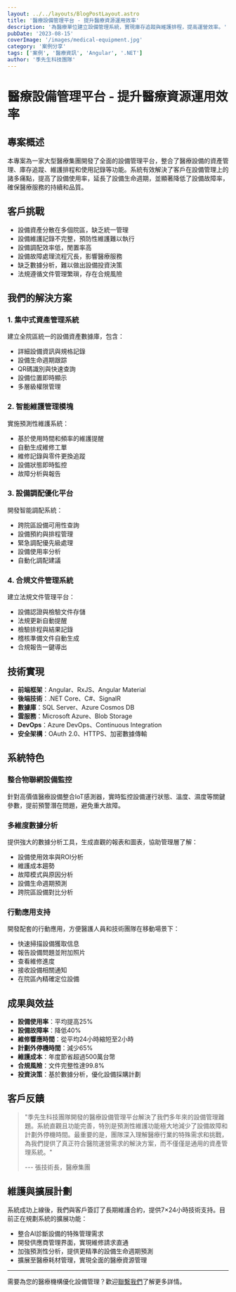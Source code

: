 ```yaml
---
layout: ../../layouts/BlogPostLayout.astro
title: '醫療設備管理平台 - 提升醫療資源運用效率'
description: '為醫療單位建立設備管理系統，實現庫存追蹤與維護排程，提高運營效率。'
pubDate: '2023-08-15'
coverImage: '/images/medical-equipment.jpg'
category: '案例分享'
tags: ['案例', '醫療資訊', 'Angular', '.NET']
author: '季先生科技團隊'
---
```


# 醫療設備管理平台 - 提升醫療資源運用效率

## 專案概述

本專案為一家大型醫療集團開發了全面的設備管理平台，整合了醫療設備的資產管理、庫存追蹤、維護排程和使用記錄等功能。系統有效解決了客戶在設備管理上的諸多痛點，提高了設備使用率，延長了設備生命週期，並顯著降低了設備故障率，確保醫療服務的持續和品質。

## 客戶挑戰

- 設備資產分散在多個院區，缺乏統一管理
- 設備維護記錄不完整，預防性維護難以執行
- 設備調配效率低，閒置率高
- 設備故障處理流程冗長，影響醫療服務
- 缺乏數據分析，難以做出設備投資決策
- 法規遵循文件管理繁瑣，存在合規風險

## 我們的解決方案

### 1. 集中式資產管理系統

建立全院區統一的設備資產數據庫，包含：

- 詳細設備資訊與規格記錄
- 設備生命週期跟踪
- QR碼識別與快速查詢
- 設備位置即時顯示
- 多層級權限管理

### 2. 智能維護管理模塊

實施預測性維護系統：

- 基於使用時間和頻率的維護提醒
- 自動生成維修工單
- 維修記錄與零件更換追蹤
- 設備狀態即時監控
- 故障分析與報告

### 3. 設備調配優化平台

開發智能調配系統：

- 跨院區設備可用性查詢
- 設備預約與排程管理
- 緊急調配優先級處理
- 設備使用率分析
- 自動化調配建議

### 4. 合規文件管理系統

建立法規文件管理平台：

- 設備認證與檢驗文件存儲
- 法規更新自動提醒
- 檢驗排程與結果記錄
- 稽核準備文件自動生成
- 合規報告一鍵導出

## 技術實現

- **前端框架**：Angular、RxJS、Angular Material
- **後端技術**：.NET Core、C#、SignalR
- **數據庫**：SQL Server、Azure Cosmos DB
- **雲服務**：Microsoft Azure、Blob Storage
- **DevOps**：Azure DevOps、Continuous Integration
- **安全架構**：OAuth 2.0、HTTPS、加密數據傳輸

## 系統特色

### 整合物聯網設備監控

針對高價值醫療設備整合IoT感測器，實時監控設備運行狀態、溫度、濕度等關鍵參數，提前預警潛在問題，避免重大故障。

### 多維度數據分析

提供強大的數據分析工具，生成直觀的報表和圖表，協助管理層了解：

- 設備使用效率與ROI分析
- 維護成本趨勢
- 故障模式與原因分析
- 設備生命週期預測
- 跨院區設備對比分析

### 行動應用支持

開發配套的行動應用，方便醫護人員和技術團隊在移動場景下：

- 快速掃描設備獲取信息
- 報告設備問題並附加照片
- 查看維修進度
- 接收設備相關通知
- 在院區內精確定位設備

## 成果與效益

- **設備使用率**：平均提高25%
- **設備故障率**：降低40%
- **維修響應時間**：從平均24小時縮短至2小時
- **計劃外停機時間**：減少65%
- **維護成本**：年度節省超過500萬台幣
- **合規風險**：文件完整性達99.8%
- **投資決策**：基於數據分析，優化設備採購計劃

## 客戶反饋

> "季先生科技團隊開發的醫療設備管理平台解決了我們多年來的設備管理難題。系統直觀且功能完善，特別是預測性維護功能極大地減少了設備故障和計劃外停機時間。最重要的是，團隊深入理解醫療行業的特殊需求和挑戰，為我們提供了真正符合醫院運營需求的解決方案，而不僅僅是通用的資產管理系統。"
> 
> --- 張技術長，醫療集團

## 維護與擴展計劃

系統成功上線後，我們與客戶簽訂了長期維護合約，提供7×24小時技術支持。目前正在規劃系統的擴展功能：

- 整合AI診斷設備的特殊管理需求
- 開發供應商管理界面，實現維修請求直通
- 加強預測性分析，提供更精準的設備生命週期預測
- 擴展至醫療耗材管理，實現全面的醫療資源管理

---

需要為您的醫療機構優化設備管理？歡迎[聯繫我們](#contact)了解更多詳情。 